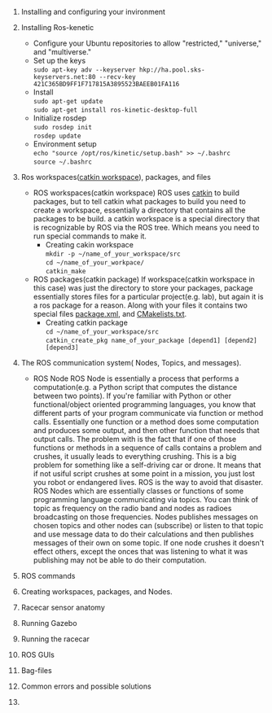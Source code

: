 

1. Installing and configuring your invironment </br>

2. Installing Ros-kenetic </br>
	* Configure your Ubuntu repositories to allow "restricted," "universe," and "multiverse." </br>
	* Set up the keys </br>
		`sudo apt-key adv --keyserver hkp://ha.pool.sks-keyservers.net:80 --recv-key 421C365BD9FF1F717815A3895523BAEEB01FA116` </br>
	* Install </br>
		  `sudo apt-get update` </br>
		  `sudo apt-get install ros-kinetic-desktop-full` </br>
	* Initialize rosdep </br>
		  `sudo rosdep init` </br>
		  `rosdep update`  </br>
	* Environment setup </br>
		  `echo "source /opt/ros/kinetic/setup.bash" >> ~/.bashrc` </br>
		  `source ~/.bashrc` </br>
3. Ros workspaces([catkin workspace](http://wiki.ros.org/catkin/workspaces)), packages, and files 
	* ROS workspaces(catkin workspace)
	ROS uses [catkin](http://docs.ros.org/api/catkin/html/) to build packages, but to tell catkin what packages to build you need to create a workspace, essentially a directory that contains all the packages to be build. a catkin workspace is a special directory that is recognizable by ROS via the ROS tree. Which means you need to run special commands to make it. 
		* Creating cakin workspace </br>
		`mkdir -p ~/name_of_your_workspace/src`</br>
		`cd ~/name_of_your_workpace/` </br>
		`catkin_make` </br>
	* ROS packages(catkin package)
	If workspace(catkin workspace in this case) was just the directory to store your packages, package essentially stores files for a particular project(e.g. lab), but again it is a ros package for a reason. Along with your files it contains two special files [package.xml](http://wiki.ros.org/catkin/package.xml), and [CMakelists.txt](http://wiki.ros.org/catkin/CMakeLists.txt). 
		* Creating catkin package</br>
		`cd ~/name_of_your_workspace/src`</br>
		`catkin_create_pkg name_of_your_package [depend1] [depend2] [depend3]`</br>
		
		
	
4. The ROS communication system( Nodes, Topics, and messages).
	* ROS Node 
	ROS Node is essentially a process that performs a computation(e.g. a Python script that computes the distance between two points). If you're familiar with Python or other functional/object oriented programming languages, you know that different parts of your program communicate via function or method calls. Essentially one function or a method does some computation and produces some output, and then other function that needs that output calls. The problem with is the fact that if one of those functions or methods in a sequence of calls contains a problem and crushes, it usually leads to everything crushing. This is a big problem for something like a self-driving car or drone. It means that if not usiful script crushes at some point in a mission, you just lost you robot or endangered lives. ROS is the way to avoid that disaster. ROS Nodes which are essentially classes or functions of some programming language communicating via topics. You can think of topic as frequency on the radio band and nodes as radioes broadcasting on those frequencies. Nodes publishes messages on chosen topics and other nodes can (subscribe) or listen to that topic and use message data to do their calculations and then publishes messages of their own on some topic. If one node crushes it doesn't effect others, except the onces that was listening to what it was publishing may not be able to do their computation.  
5. ROS commands 
6. Creating workspaces, packages, and Nodes.
7. Racecar sensor anatomy 
8. Running Gazebo 
9. Running the racecar 
10. ROS GUIs
11. Bag-files 
12. Common errors and possible solutions 
13. 
